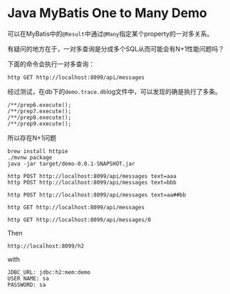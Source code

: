 Java MyBatis One to Many Demo
==============================

可以在MyBatis中的`@Result`中通过`@Many`指定某个property的一对多关系。

有疑问的地方在于，一对多查询是分成多个SQL从而可能会有N+1性能问题吗？

下面的命令会执行一对多查询：
```
http GET http://localhost:8099/api/messages
```

经过测试，在db下的`demo.trace.db`log文件中，可以发现的确是执行了多条。

```
/**/prep6.execute();
/**/prep7.execute();
/**/prep8.execute();
/**/prep9.execute();
```

所以存在N+1问题

```
brew install httpie
./mvnw package
java -jar target/demo-0.0.1-SNAPSHOT.jar
```

```
http POST http://localhost:8099/api/messages text=aaa
http POST http://localhost:8099/api/messages text=bbb

http POST http://localhost:8099/api/messages text=aa##bb

http GET http://localhost:8099/api/messages

http GET http://localhost:8099/api/messages/0
```

Then

```
http://localhost:8099/h2
```

with

```
JDBC_URL: jdbc:h2:mem:demo
USER NAME: sa
PASSWORD: sa
```
